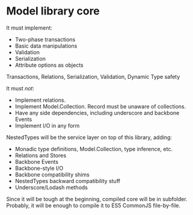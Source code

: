 # Model library core

It must implement:
- Two-phase transactions
- Basic data manipulations 
- Validation
- Serialization
- Attribute options as objects

Transactions, Relations, Serialization, Validation, Dynamic Type safety

It must _not_:
- Implement relations.
- Implement Model.Collection. Record must be unaware of collections. 
- Have any side dependencies, including underscore and backbone Events
- Implement I/O in any form

NestedTypes will be the service layer on top of this library, adding:
- Monadic type definitions, Model.Collection, type inference, etc.
- Relations and Stores
- Backbone Events
- Backbone-style I/O
- Backbone compatibility shims
- NestedTypes backward compatibility stuff
- Underscore/Lodash methods

Since it will be tough at the beginning, compiled core will be in subfolder.
Probably, it will be enough to compile it to ES5 CommonJS file-by-file.